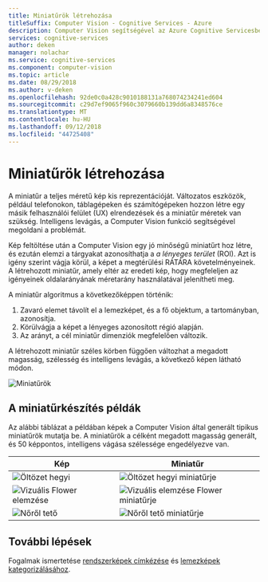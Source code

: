 ```yaml
---
title: Miniatűrök létrehozása
titleSuffix: Computer Vision - Cognitive Services - Azure
description: Computer Vision segítségével az Azure Cognitive Servicesben lemezképek miniatűrök létrehozása a kapcsolódó fogalmak.
services: cognitive-services
author: deken
manager: nolachar
ms.service: cognitive-services
ms.component: computer-vision
ms.topic: article
ms.date: 08/29/2018
ms.author: v-deken
ms.openlocfilehash: 92de0c0a428c9010188131a768074234241ed604
ms.sourcegitcommit: c29d7ef9065f960c3079660b139dd6a8348576ce
ms.translationtype: MT
ms.contentlocale: hu-HU
ms.lasthandoff: 09/12/2018
ms.locfileid: "44725408"
---
```

# <a name="generating-thumbnails"></a>Miniatűrök létrehozása

A miniatűr a teljes méretű kép kis reprezentációját. Változatos eszközök, például telefonokon, táblagépeken és számítógépeken hozzon létre egy másik felhasználói felület (UX) elrendezések és a miniatűr méretek van szükség. Intelligens levágás, a Computer Vision funkció segítségével megoldani a problémát.

Kép feltöltése után a Computer Vision egy jó minőségű miniatűrt hoz létre, és ezután elemzi a tárgyakat azonosíthatja a *a lényeges terület* (ROI). Azt is igény szerint vágja körül, a képet a megtérülési RÁTÁRA követelményeinek. A létrehozott miniatűr, amely eltér az eredeti kép, hogy megfeleljen az igényeinek oldalarányának méretarány használatával jelenítheti meg.

A miniatűr algoritmus a következőképpen történik:

1. Zavaró elemet távolít el a lemezképet, és a fő objektum, a tartományban, azonosítja.
2. Körülvágja a képet a lényeges azonosított régió alapján.
3. Az arányt, a cél miniatűr dimenziók megfelelően változik.

A létrehozott miniatűr széles körben függően változhat a megadott magasság, szélesség és intelligens levágás, a következő képen látható módon.

![Miniatűrök](./Images/thumbnail-demo.png)

## <a name="thumbnail-generation-examples"></a>A miniatűrkészítés példák

Az alábbi táblázat a példában képek a Computer Vision által generált tipikus miniatűrök mutatja be. A miniatűrök a célként megadott magasság generált, és 50 képpontos, intelligens vágása szélessége engedélyezve van.

| Kép | Miniatűr |
|-------|-----------|
|![Öltözet hegyi](./Images/mountain_vista.png) | ![Öltözet hegyi miniatűrje](./Images/mountain_vista_thumbnail.png) |
|![Vizuális Flower elemzése](./Images/flower.png) | ![Vizuális elemzése Flower miniatűrje](./Images/flower_thumbnail.png) |
|![Nőről tető](./Images/woman_roof.png) | ![Nőről tető miniatűrje](./Images/woman_roof_thumbnail.png) |

## <a name="next-steps"></a>További lépések

Fogalmak ismertetése [rendszerképek címkézése](concept-tagging-images.md) és [lemezképek kategorizálásához](concept-categorizing-images.md).